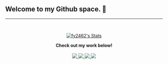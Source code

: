 ## Welcome to my Github space. 👋
---

<br>

<p align="center">
  <a href="https://github.com/fy2462" class="rich-diff-level-one">
    <img src="https://github-readme-stats.vercel.app/api?username=fy2462&title_color=333&text_color=777" alt="fy2462's Stats" >
  </a>
</p>

<p align="center">
  <strong>Check out my work below!</strong>
  <br><br>
  <a href="https://github.com/fy2462">
    <img src="https://badges.pufler.dev/visits/fy2462/fy2462?style=flat-square&color=black&logo=github">
  </a>
  <a href="https://github.com/fy2462">
    <img src="https://badges.pufler.dev/years/fy2462?style=flat-square&color=black&logo=github">
  </a>
  <a href="https://github.com/fy2462?tab=repositories">
    <img src="https://badges.pufler.dev/repos/fy2462?style=flat-square&color=black&logo=github">
  </a>
  <a href="https://github.com/fy2462">
    <img src="https://badges.pufler.dev/commits/monthly/fy2462?style=flat-square&color=black&logo=github">
  </a>
</p>